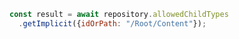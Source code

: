```javascript
const result = await repository.allowedChildTypes
  .getImplicit({idOrPath: "/Root/Content"});
```
